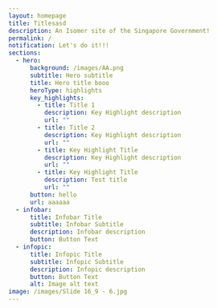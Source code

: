 ```yaml
---
layout: homepage
title: Titlesasd
description: An Isomer site of the Singapore Government!
permalink: /
notification: Let's do it!!!
sections:
  - hero:
      background: /images/AA.png
      subtitle: Hero subtitle
      title: Hero title booo
      heroType: highlights
      key_highlights:
        - title: Title 1
          description: Key Highlight description
          url: ""
        - title: Title 2
          description: Key Highlight description
          url: ""
        - title: Key Highlight Title
          description: Key Highlight description
          url: ""
        - title: Key Highlight Title
          description: Test title
          url: ""
      button: hello
      url: aaaaaa
  - infobar:
      title: Infobar Title
      subtitle: Infobar Subtitle
      description: Infobar description
      button: Button Text
  - infopic:
      title: Infopic Title
      subtitle: Infopic Subtitle
      description: Infopic description
      button: Button Text
      alt: Image alt text
image: /images/Slide 16_9 - 6.jpg
---
```

